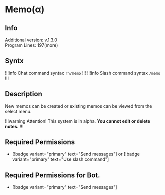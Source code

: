 # Memo(α)

## Info

Additional version: v.1.3.0<br>
Program Lines: 197(more)

## Syntx

!!!info Chat command syntax
`rn/memo`
!!!
!!!info Slash command syntax
`/memo`
!!!

## Description

New memos can be created or existing memos can be viewed from the select menu.

!!!warning Attention!
This system is in alpha.
**You cannot edit or delete notes.**
!!!

## Required Permissions

- [!badge variant="primary" text="Send messages"] or [!badge variant="primary" text="Use slash command"]

## Required Permissions for Bot.

- [!badge variant="primary" text="Send messages"]
